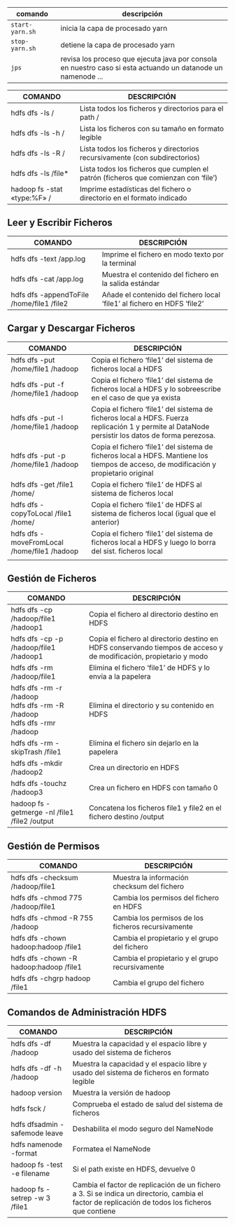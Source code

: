 
| comando | descripción |
|-|-|
|`start-yarn.sh` |inicia la capa de procesado  yarn |
|`stop-yarn.sh` |detiene la capa de procesado  yarn |
|`jps` |revisa los proceso que ejecuta java por consola </br> en nuestro caso si esta actuando un datanode un namenode ...|




|**COMANDO**|**DESCRIPCIÓN**|
|---|---|
|hdfs dfs -ls /|Lista todos los ficheros y directorios para el path /|
|hdfs dfs -ls -h /|Lista los ficheros con su tamaño en formato legible|
|hdfs dfs -ls -R /|Lista todos los ficheros y directorios recursivamente (con subdirectorios)|
|hdfs dfs -ls /file*|Lista todos los ficheros que cumplen el patrón (ficheros que comienzan con ‘file’)|
|hadoop fs -stat «type:%F» /|Imprime estadísticas del fichero o directorio en el formato indicado|

## Leer y Escribir Ficheros

|**COMANDO**|**DESCRIPCIÓN**|
|---|---|
|hdfs dfs -text /app.log|Imprime el fichero en modo texto por la terminal|
|hdfs dfs -cat /app.log|Muestra el contenido del fichero en la salida estándar|
|hdfs dfs -appendToFile /home/file1 /file2|Añade el contenido del fichero local ‘file1’ al fichero en HDFS ‘file2’|

## Cargar y Descargar Ficheros

|**COMANDO**|**DESCRIPCIÓN**|
|---|---|
|hdfs dfs -put /home/file1 /hadoop|Copia el fichero ‘file1’ del sistema de ficheros local a HDFS|
|hdfs dfs -put -f /home/file1 /hadoop|Copia el fichero ‘file1’ del sistema de ficheros local a HDFS y lo sobreescribe en el caso de que ya exista|
|hdfs dfs -put -l /home/file1 /hadoop|Copia el fichero ‘file1’ del sistema de ficheros local a HDFS. Fuerza replicación 1 y permite al DataNode persistir los datos de forma perezosa.|
|hdfs dfs -put -p /home/file1 /hadoop|Copia el fichero ‘file1’ del sistema de ficheros local a HDFS. Mantiene los tiempos de acceso, de modificación y propietario original|
|hdfs dfs -get /file1 /home/|Copia el fichero ‘file1’ de HDFS al sistema de ficheros local|
|hdfs dfs -copyToLocal /file1 /home/|Copia el fichero ‘file1’ de HDFS al sistema de ficheros local (igual que el anterior)|
|hdfs dfs -moveFromLocal /home/file1 /hadoop|Copia el fichero ‘file1’ del sistema de ficheros local a HDFS y luego lo borra del sist. ficheros local|
|||

## Gestión de Ficheros

|**COMANDO**|**DESCRIPCIÓN**|
|---|---|
|hdfs dfs -cp /hadoop/file1 /hadoop1|Copia el fichero al directorio destino en HDFS|
|hdfs dfs -cp -p /hadoop/file1 /hadoop1|Copia el fichero al directorio destino en HDFS conservando tiempos de acceso y de modificación, propietario y modo|
|hdfs dfs -rm /hadoop/file1|Elimina el fichero ‘file1’ de HDFS y lo envía a la papelera|
|hdfs dfs -rm -r /hadoop  <br>hdfs dfs -rm -R /hadoop  <br>hdfs dfs -rmr /hadoop|Elimina el directorio y su contenido en HDFS|
|hdfs dfs -rm -skipTrash /file1|Elimina el fichero sin dejarlo en la papelera|
|hdfs dfs -mkdir /hadoop2|Crea un directorio en HDFS|
|hdfs dfs -touchz /hadoop3|Crea un fichero en HDFS con tamaño 0|
|hadoop fs -getmerge -nl /file1 /file2 /output|Concatena los ficheros file1 y file2 en el fichero destino /output|

## Gestión de Permisos

|**COMANDO**|**DESCRIPCIÓN**|
|---|---|
|hdfs dfs -checksum /hadoop/file1|Muestra la información checksum del fichero|
|hdfs dfs -chmod 775 /hadoop/file1|Cambia los permisos del fichero en HDFS|
|hdfs dfs -chmod -R 755 /hadoop|Cambia los permisos de los ficheros recursivamente|
|hdfs dfs -chown hadoop:hadoop /file1|Cambia el propietario y el grupo del fichero|
|hdfs dfs -chown -R hadoop:hadoop /file1|Cambia el propietario y el grupo recursivamente|
|hdfs dfs -chgrp hadoop /file1|Cambia el grupo del fichero|

## Comandos de Administración HDFS

|**COMANDO**|**DESCRIPCIÓN**|
|---|---|
|hdfs dfs -df /hadoop|Muestra la capacidad y el espacio libre y usado del sistema de ficheros|
|hdfs dfs -df -h /hadoop|Muestra la capacidad y el espacio libre y usado del sistema de ficheros en formato legible|
|hadoop version|Muestra la versión de hadoop|
|hdfs fsck /|Comprueba el estado de salud del sistema de ficheros|
|hdfs dfsadmin -safemode leave|Deshabilita el modo seguro del NameNode|
|hdfs namenode -format|Formatea el NameNode|
|hadoop fs -test -e filename|Si el path existe en HDFS, devuelve 0|
|hadoop fs -setrep -w 3 /file1|Cambia el factor de replicación de un fichero a 3. Si se indica un directorio, cambia el factor de replicación de todos los ficheros que contiene|